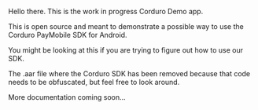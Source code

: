 Hello there.  This is the work in progress Corduro Demo app.  

This is open source and meant to demonstrate a possible way to use the Corduro PayMobile SDK for Android.

You might be looking at this if you are trying to figure out how to use our SDK.

The .aar file where the Corduro SDK has been removed because that code needs to be obfuscated, but feel free to look around.

More documentation coming soon...
